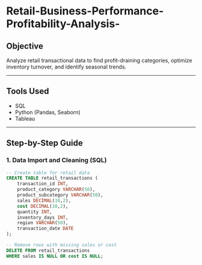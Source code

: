 # Retail-Business-Performance-Profitability-Analysis-

## Objective
Analyze retail transactional data to find profit-draining categories, optimize inventory turnover, and identify seasonal trends.

---

## Tools Used
- SQL
- Python (Pandas, Seaborn)
- Tableau

---

## Step-by-Step Guide

### 1. Data Import and Cleaning (SQL)
```sql
-- Create table for retail data
CREATE TABLE retail_transactions (
    transaction_id INT,
    product_category VARCHAR(50),
    product_subcategory VARCHAR(50),
    sales DECIMAL(10,2),
    cost DECIMAL(10,2),
    quantity INT,
    inventory_days INT,
    region VARCHAR(50),
    transaction_date DATE
);

-- Remove rows with missing sales or cost
DELETE FROM retail_transactions
WHERE sales IS NULL OR cost IS NULL;

